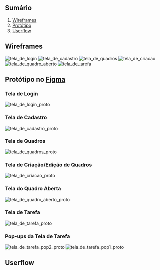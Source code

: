 ## Sumário

1. <a href='#wireframes'>Wireframes</a>
2. <a href='#prototipo'>Protótipo</a>
3. <a href='#userflow'>Userflow</a>

<h2 id='wireframes'> Wireframes </h2>

![tela_de_login](https://github.com/user-attachments/assets/42b6bc34-9d47-49f2-a82a-43c400a106e6)
![tela_de_cadastro](https://github.com/user-attachments/assets/bad6fcfc-8b15-4787-b7c5-d7a3649b3f26)
![tela_de_quadros](https://github.com/user-attachments/assets/f8ec6fda-843f-4069-8599-2eb0ca7a504e)
![tela_de_criacao](https://github.com/user-attachments/assets/e14de1f1-e75e-4970-a51d-b2dfd6b32f42)
![tela_de_quadro_aberto](https://github.com/user-attachments/assets/6138b1e9-9168-445a-8d78-fb07bd9abd90)
![tela_de_tarefa](https://github.com/user-attachments/assets/dd40d7fc-22ae-486e-bdb8-e03af0996af9)

<h2 id='prototipo'>Protótipo no <a href='https://www.figma.com/proto/L1KjAG9uKjmryXXmqYnBJ7/Projeto-Segunda-Etapa?page-id=0%3A1&node-id=31-7&node-type=canvas&viewport=505%2C316%2C0.42&t=wfpivhlBkXvYAOdo-1&scaling=contain&content-scaling=fixed'>Figma</a></h2>
<h3>Tela de Login</h3>

![tela_de_login_proto](https://github.com/user-attachments/assets/441be688-eaaa-4ee3-8805-2a10f40e16fd)

<h3>Tela de Cadastro</h3>

![tela_de_cadastro_proto](https://github.com/user-attachments/assets/382ae684-7594-4034-898e-5f49b496e165)

<h3>Tela de Quadros</h3>

![tela_de_quadros_proto](https://github.com/user-attachments/assets/11b8e97e-4905-4c37-89eb-0fe269d9bf65)

<h3>Tela de Criação/Edição de Quadros</h3>

![tela_de_criacao_proto](https://github.com/user-attachments/assets/b9a461d4-d634-499b-baa7-312fac670dfd)

<h3>Tela do Quadro Aberta</h3>

![tela_de_quadro_aberto_proto](https://github.com/user-attachments/assets/a9623516-fd9f-42c6-86c3-5ca5e48011b1)

<h3>Tela de Tarefa</h3>

![tela_de_tarefa_proto](https://github.com/user-attachments/assets/a4113c6d-3e1f-4cc0-a007-51642c69a1bb)

<h3>Pop-ups da Tela de Tarefa</h3>

![tela_de_tarefa_pop2_proto](https://github.com/user-attachments/assets/04f628b0-146c-4277-906b-f33496239c6a)
![tela_de_tarefa_pop1_proto](https://github.com/user-attachments/assets/d0e883db-c04b-4e70-af35-05098e55991c)

<h2 id='userflow'>Userflow</h2>
